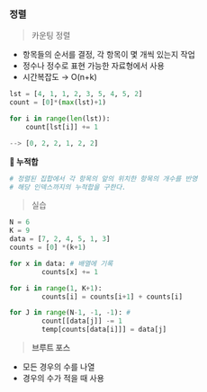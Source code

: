 ### 정렬

> 카운팅 정렬
> 
- 항목들의 순서를 결정, 각 항목이 몇 개씩 있는지 작업
- 정수나 정수로 표현 가능한 자료형에서 사용
- 시간복잡도 → O(n+k)

```python
lst = [4, 1, 1, 2, 3, 5, 4, 5, 2]
count = [0]*(max(lst)+1)

for i in range(len(lst)):
    count[lst[i]] += 1

--> [0, 2, 2, 1, 2, 2]
```

**🌟 누적합**

```python
# 정렬된 집합에서 각 항목의 앞의 위치한 항목의 개수를 반영
# 해당 인덱스까지의 누적합을 구한다.
```

> 실습
> 

```python
N = 6
K = 9
data = [7, 2, 4, 5, 1, 3]
counts = [0] *(k+1)

for x in data: # 배열에 기록
		counts[x] += 1

for i in range(1, K+1):
		counts[i] = counts[i+1] + counts[i]

for J in range(N-1, -1, -1): # 
		count[[data[j]] -= 1
		temp[counts[data[i]]] = data[j]

```

> **브루트 포스**
> 
- 모든 경우의 수를 나열
- 경우의 수가 적을 때 사용